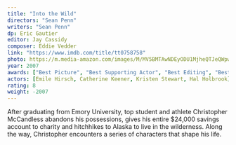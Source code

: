 ```yaml
---
title: "Into the Wild"
directors: "Sean Penn"
writers: "Sean Penn"
dp: Eric Gautier 
editor: Jay Cassidy
composer: Eddie Vedder
link: "https://www.imdb.com/title/tt0758758"
photo: https://m.media-amazon.com/images/M/MV5BMTAwNDEyODU1MjheQTJeQWpwZ15BbWU2MDc3NDQwNw@@._V1_FMjpg_UX450_.jpg
year: 2007
awards: ["Best Picture", "Best Supporting Actor", "Best Editing", "Best Score"]
actors: [Emile Hirsch, Catherine Keener, Kristen Stewart, Hal Holbrook]
rating: 8
weight: -2007
---
```

After graduating from Emory University, top student and athlete Christopher McCandless abandons his possessions, gives his entire $24,000 savings account to charity and hitchhikes to Alaska to live in the wilderness. Along the way, Christopher encounters a series of characters that shape his life. 